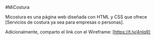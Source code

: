 #MiCostura

Micostura es una página web diseñada con HTML y CSS que ofrece [Servicios de costura ya sea para empresas o personas].

Adicionalmente, comparto el link con el Wireframe: [https://t.ly/4nIq9]
